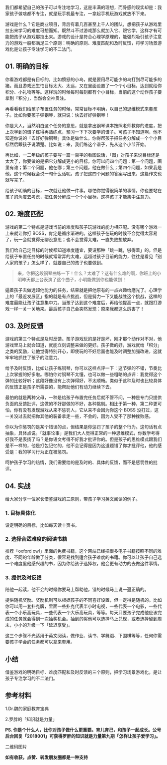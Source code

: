 我们都希望自己的孩子可以专注地学习，这是丰满的理想，而骨感的现实却是：我家孩子做啥都不专注，就是玩手机最专注，一拿起手机玩游戏就放不下来。

游戏是什么？它是商业项目，背后有着几百甚至上千人的团队，想把孩子从游戏里拉出来学习的难度可想而知。既然斗不过游戏那么就加入它、跟它学，这样才有可能把孩子从游戏那拉出来。游戏的设计是符合心理学原理的，能强烈吸引孩子注意力的游戏一般都满足三个原则：明确的原则、难度匹配和及时反馈，将学习场景游戏化是让孩子专注学习的不二法门。

## 01. 明确的目标

你看游戏都是有目标的，比如愤怒的小鸟，就是要用尽可能少的鸟打到尽可能多的猪。而且游戏还生怕目标太大、太远，又在里面设置了一个个小目标，达到就给你积分、小礼物等等。这样玩的时候每时每刻都有个小目标，当前的这个动作孩子要拿到「积分」，当然会全神贯注。

再看看我们给孩子布置任务的时候，常常目标不明确，以自己的思维模式来套孩子。比如你要孩子弹钢琴，就只说：快去好好弹钢琴！

你是大人，当然明白这个任务的意思，就是拿出钢琴课本按照老师教你的进度，把上次学到的谱子练得再熟练点，预习一下下次要学的谱子。可孩子不知道啊，他不知道你说的「去好好弹钢琴」具体是做什么。你得帮孩子把任务分解成一个个小目标然后跟孩子说清楚。比如说：来，我们练这个谱子，先从这个小节开始。

再比如，一二年级的孩子要写一篇一百字的看图说话，「图」对孩子来说目标还是太大了，你要做的是把它分解成更小的目标。你可以问四个问题：第一个问题，画里有谁；第二个问题，他在哪；第三个问题，他在做什么；第四个问题，如果我是他，这个时候我会说一句什么话呢。孩子把这四个问题的答案写出来，这篇作文也就写完了。

给孩子明确的目标，一次就让他做一件事。哪怕你觉得很简单的事情，你也要站在孩子的角度去考虑，把任务分解成一个个小目标，这样孩子才能集中注意力。

## 02. 难度匹配

游戏的第二个特点是游戏当前的难度和孩子玩游戏的能力相匹配。没有哪个游戏一上来就让你打 BOSS，肯定是循序渐进的。这样孩子在玩的时候不会觉得太容易了，玩一会就觉得无聊没意思；也不会觉得太难，一直失败想放弃。

我们给自己定目标的时候都知道难度适宜，要设那种「跳一跳，够得着」的。但是给孩子布置任务的时候就常常弄的太难，远超过孩子目前的能力，往往是看见「别人家的孩子」怎么样了，就要自己的孩子也要做到。

> 来，你把这段钢琴曲练一下！什么？太难了？这有什么难的啊，你班上的小明昨天都上台表演了这个曲子，小明能做到你也能做到！

逼着孩子去做远超他能力的任务，结果就是把他原有的一点兴趣给磨光了。心理学上的「最近发展区」指的就是有点挑战，但是努力一下又能战胜这个挑战，这样的难度最能让孩子注意集中力。当孩子达到这个难度后，再给他提高一点，就跟打游戏一样一关一关地来。最后孩子自己会突然发现：原来我都这么厉害了！

## 03. 及时反馈

游戏的第三个特点是及时反馈。孩子游戏玩的是好是坏，刚才那个动作对不对，他游戏里马上就会知道，就能立刻调整来做的更好。孩子做的好，游戏就给「积分」之类的奖励，让他觉得特别开心，即使玩的不好后面也能及时调整加强改进，这就牢牢地抓住了孩子的注意力。

给予及时反馈，比如让孩子练钢琴，你可以这样点评一下：这节弹的不错，节奏比上次掌握的好多啦。哪怕你对钢琴不太懂，也可以做一些粗略的点评：我觉得这个弹的比较好听；这段好像没有上次弹得好，不太顺畅。类似于这种及时也比较具体的反馈正是孩子所需要的，能帮助他们有动力继续下去。

最怕的就是两种父母，一种是给孩子布置完任务后就不管不问，一种是专门只提供负面的反馈批评，这做的不好那做的不好，各种挑剔。相比于第一种，第二种更可怕，你有没有发现游戏从来不惩罚人，它从来不会因为你这个 BOSS 没打过，这一关没过去就把你其他的装备拿走一些，不会的，因为人受不了那种挫败感。

你以为你惩罚的是某个错误的点，但结果是你惩罚了孩子的整个行为。这句话有点抽象，具体点说。「就事论事」是我们大人觉得正常的一种思维模式，你数学考得好我不是表扬了吗？是你语文考得不好我才批评你的。但是孩子的思维模式跟我们是不一样的，他是打包记忆的，他不会记得是因为这道题错了你才批评他，他的感受是：我的学习行为正在被惩罚。

呵护孩子学习的热情，我们需要给的是及时的、具体的反馈，而不是惩罚性的批评。

## 04. 实战

给大家分享一位家长借鉴游戏的三原则，带孩子学习英文阅读的例子。

### 1. 目标具体化

设定明确的目标，比如每天读十页书。

### 2. 选择合适难度的阅读书籍

推荐「oxford owl」里面的免费书籍，这个网站已经把很多电子书籍按照不同的难度、不同的年龄做了分类，很容易找到适合孩子难度的书籍。你可以让孩子自己选一个难度里他感兴趣的书，因为你给孩子选择权，他会更有动力的去做这件事情。

### 3. 提供及时反馈

陪他一起读，他不会的时候你要马上帮助他，错的时候马上说一遍正确的。

提供随机奖励。奖励机制可以根据孩子的不同喜好设置，但一定得是随机的。比如你可以用一套扑克牌，里面一些扑克代表半小时电视，一些代表一个电影，一些代表一个小乐高玩具，一些代表一个大乐高玩具，等等。每天只要孩子完成他应该完成的任务就会得到一次抽奖机会。抽到的奖他可以选择马上兑现，或者选择留到周末，小小的升级一下「延迟享受」。

这三个步骤不光适用于英文阅读，做作业、读书、学舞蹈、下围棋等等，任何你需要孩子学会的任务都可以拿来套用。

## 小结

借鉴游戏的明确目标、难度匹配和及时反馈的三个原则，把学习场景游戏化，是让孩子专注学习的不二法门。

## 参考材料

1.Dr.魏的家庭教育宝典

2.罗胖的「知识就是力量」

**PS. 你是个什么人，比你对孩子做什么更重要。育儿育己，和孩子一起成长。公号后台回复「2018001」可获得罗胖的知识就是力量第九期「怎样让孩子爱学习」。**

二维码图片

**如有收获，点赞、转发朋友圈都是一种支持**

